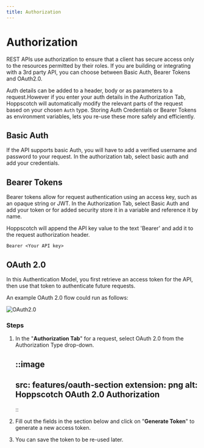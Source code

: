 ```yaml
---
title: Authorization
---
```


# Authorization

REST APIs use authorization to ensure that a client has secure access only to the resources permitted by their roles. If you are building or integrating with a 3rd party API, you can choose between Basic Auth, Bearer Tokens and OAuth2.0.

Auth details can be added to a header, body or as parameters to a request.However if you enter your auth details in the Authorization Tab, Hoppscotch will automatically modify the relevant parts of the request based on your chosen `Auth` type. Storing Auth Credentials or Bearer Tokens as environment variables, lets you re-use these more safely and efficiently.

## Basic Auth

If the API supports basic Auth, you will have to add a verified username and password to your request. In the authorization tab, select basic auth and add your credentials.

## Bearer Tokens

Bearer tokens allow for request authentication using an access key, such as an opaque string or JWT. In the Authorization Tab, select Basic Auth and add your token or for added security store it in a variable and reference it by name.

Hoppscotch will append the API key value to the text 'Bearer' and add it to the request authorization header.

```text
Bearer <Your API key>
```

## OAuth 2.0

In this Authentication Model, you first retrieve an access token for the API, then use that token to authenticate future requests.

An example OAuth 2.0 flow could run as follows:

![OAuth2.0](/images/features/oauth.png)

### Steps

1. In the "**Authorization Tab**" for a request, select OAuth 2.0 from the Authorization Type drop-down.

    ::image
    ---
    src: features/oauth-section
    extension: png
    alt: Hoppscotch OAuth 2.0 Authorization
    ---
    ::

2. Fill out the fields in the section below and click on "**Generate Token**" to generate a new access token.
3. You can save the token to be re-used later.
